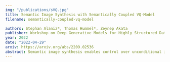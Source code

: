 ```yaml
---
img: "/publications/sVQ.jpg"
title: Semantic Image Synthesis with Semantically Coupled VQ-Model
filename: semantically-coupled-vq-model

authors: Stephan Alaniz*, Thomas Hummel*, Zeynep Akata
publisher: Workshop on Deep Generative Models for Highly Structured Data (DGM4HSD), ICLR
year: 2022
date: "2022-04-29"
arxiv: https://arxiv.org/abs/2209.02536
abstract: Semantic image synthesis enables control over unconditional image generation by allowing guidance on what is being generated. We conditionally synthesize the latent space from a vector quantized model (VQ-model) pre-trained to autoencode images. Instead of training an autoregressive Transformer on separately learned conditioning latents and image latents, we find that jointly learning the conditioning and image latents significantly improves the modeling capabilities of the Transformer model. While our jointly trained VQ-model achieves a similar reconstruction performance to a vanilla VQ-model for both semantic and image latents, tying the two modalities at the autoencoding stage proves to be an important ingredient to improve autoregressive modeling performance. We show that our model improves semantic image synthesis using autoregressive models on popular semantic image datasets ADE20k, Cityscapes and COCO-Stuff.
---
```

